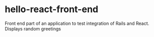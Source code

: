# hello-react-front-end
Front end part of an application to test integration of Rails and React. Displays random greetings
